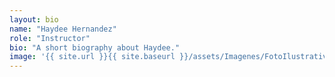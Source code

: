 ```yaml
---
layout: bio
name: "Haydee Hernandez"
role: "Instructor"
bio: "A short biography about Haydee."
image: '{{ site.url }}{{ site.baseurl }}/assets/Imagenes/FotoIlustrativaHorizontal.png'
---
```

